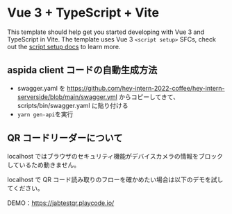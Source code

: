 # Vue 3 + TypeScript + Vite

This template should help get you started developing with Vue 3 and TypeScript in Vite. The template uses Vue 3 `<script setup>` SFCs, check out the [script setup docs](https://v3.vuejs.org/api/sfc-script-setup.html#sfc-script-setup) to learn more.

## aspida client コードの自動生成方法

- swagger.yaml を https://github.com/hey-intern-2022-coffee/hey-intern-serverside/blob/main/swagger.yml からコピーしてきて、scripts/bin/swagger.yaml に貼り付ける
- `yarn gen-api`を実行

## QR コードリーダーについて

localhost ではブラウザのセキュリティ機能がデバイスカメラの情報をブロックしているため動きません。

<!-- deploy環境では動作します。 -->

localhost で QR コード読み取りのフローを確かめたい場合は以下のデモを試してください。

DEMO：https://jabtestqr.playcode.io/
